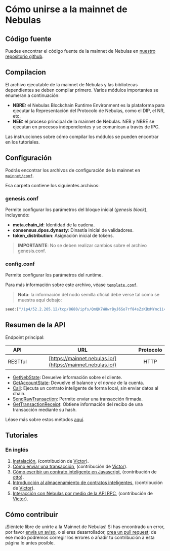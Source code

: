 # Cómo unirse a la mainnet de Nebulas

## Código fuente

Puedes encontrar el código fuente de la mainnet de Nebulas en [nuestro repositorio github](https://github.com/nebulasio/go-nebulas/tree/master).

## Compilacion

El archivo ejecutable de la mainnet de Nebulas y las bibliotecas dependientes se deben compilar primero. Varios módulos importantes se enumeran a continuación:

* **NBRE:** el Nebulas Blockchain Runtime Environment es la plataforma para ejecutar la Representación del Protocolo de Nebulas, como el DIP, el NR, etc.
* **NEB:** el proceso principal de la mainnet de Nebulas. NEB y NBRE se ejecutan en procesos independientes y se comunican a través de IPC. 

Las instrucciones sobre cómo compilar los módulos se pueden encontrar en los tutoriales.

## Configuración

Podrás encontrar los archivos de configuración de la mainnet en [`mainnet/conf`](https://github.com/nebulasio/go-nebulas/tree/master/mainnet/conf).

Esa carpeta contiene los siguientes archivos:

### genesis.conf

Permite configurar los parámetros del bloque inicial (_genesis block_), incluyendo:

* **meta.chain\_id**: Identidad de la cadena.
* **consensus.dpos.dynasty**: Dinastía inicial de validadores.
* **token\_distribution**: Asignación inicial de tokens.

> **IMPORTANTE**: No se deben realizar cambios sobre el archivo genesis.conf.

### config.conf

Permite configurar los parámetros del runtime.

Para más información sobre este archivo, véase [`template.conf`](https://github.com/nebulasio/nebdocs/blob/master/docs/resources/conf/template.conf).

> **Nota**: la información del nodo semilla oficial debe verse tal como se muestra aquí debajo:

```javascript
seed:["/ip4/52.2.205.12/tcp/8680/ipfs/QmQK7W8wrByJ6So7rf84sZzKBxMYmc1i4a7JZsne93ysz5","/ip4/52.56.55.238/tcp/8680/ipfs/QmVy9AHxBpd1iTvECDR7fvdZnqXeDhnxkZJrKsyuHNYKAh","/ip4/13.251.33.39/tcp/8680/ipfs/QmVm5CECJdPAHmzJWN2X7tP335L5LguGb9QLQ78riA9gw3"]
```

## Resumen de la API

Endpoint principal:

| API | URL | Protocolo |
| --- | :---: | :---: |
| RESTful | [https://mainnet.nebulas.io/](https://mainnet.nebulas.io/) | HTTP |

* [GetNebState](./rpc/README.md#getnebstate): Devuelve información sobre el cliente.
* [GetAccountState](./rpc/README.md#getaccountstate): Devuelve el balance y el _nonce_ de la cuenta.
* [Call](./rpc/README.md#call): Ejecuta un contrato inteligente de forma local, sin enviar datos al chain.
* [SendRawTransaction](./rpc/README.md#sendrawtransaction): Permite enviar una transacción firmada.
* [GetTransactionReceipt](./rpc/README.md#gettransactionreceipt): Obtiene información del recibo de una transacción mediante su hash.

Léase más sobre estos métodos [aquí](./rpc/README.md).

## Tutoriales

### En inglés

1. [Instalación](https://github.com/nebulasio/wiki/blob/master/tutorials/%5BEnglish%5D%20Nebulas%20101%20-%2001%20Installation.md), (contribución de [Victor](https://github.com/victorychain)).
2. [Cómo enviar una transacción](https://github.com/nebulasio/wiki/blob/master/tutorials/%5BEnglish%5D%20Nebulas%20101%20-%2002%20Transaction.md), (contribución de [Victor](https://github.com/victorychain)).
3. [Cómo escribir un contrato inteligente en Javascript](https://github.com/nebulasio/wiki/blob/master/tutorials/%5BEnglish%5D%20Nebulas%20101%20-%2003%20Smart%20Contracts%20JavaScript.md), (contribución de [otto](https://github.com/ottokafka)).
4. [Introducción al almacenamiento de contratos inteligentes](https://github.com/nebulasio/wiki/blob/master/tutorials/%5BEnglish%5D%20Nebulas%20101%20-%2004%20Smart%20Contract%20Storage.md), (contribución de [Victor](https://github.com/victorychain)).
5. [Interacción con Nebulas por medio de la API RPC](https://github.com/nebulasio/wiki/blob/master/tutorials/%5BEnglish%5D%20Nebulas%20101%20-%2005%20Interacting%20with%20Nebulas%20by%20RPC%20API.md), (contribución de [Victor](https://github.com/victorychain)).

## Cómo contribuir

¡Siéntete libre de unirte a la Mainnet de Nebulas! Si has encontrado un error, por favor [envía un aviso](https://github.com/nebulasio/go-nebulas/issues/new), o si eres desarrollador, [crea un pull request](https://github.com/nebulasio/go-nebulas/pulls); de ese modo podremos corregir los errores o añadir tu contribución a esta página lo antes posible.
